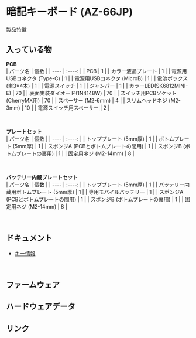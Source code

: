 # 暗記キーボード (AZ-66JP)



[製品特徴](/docs/az66jp/features/)

## 入っている物

**PCB**<br>
| パーツ名 | 個数 |
| ---- | :----: |
| PCB  |  1  |
| カラー液晶プレート |  1  |
| 電源用USBコネクタ (Type-C) |  1  |
| 電源用USBコネクタ (MicroB) |  1  |
| 電池ボックス (単3×4本) |  1  |
| 電源スイッチ  |  1  |
| ジャンパー  |  1  |
| カラーLED(SK6812MINI-E)  |  70  |
| 表面実装ダイオード(1N4148W)  |  70  |
| スイッチ用PCBソケット(CherryMX用)  |  70  |
| スペーサー (M2-6mm)  |  4  |
| スリムヘッドネジ (M2-3mm)  |  10  |
| 電源スイッチ用スペーサー  |  2  |

<br>

**プレートセット**<br>
| パーツ名 | 個数 |
| ---- | :----: |
| トッププレート (5mm厚)  |  1  |
| ボトムプレート (5mm厚) |  1  |
| スポンジA (PCBとボトムプレートの間用) |  1  |
| スポンジB (ボトムプレートの裏用) |  1  |
| 固定用ネジ (M2-14mm)  |  8  |

<br>

**バッテリー内蔵プレートセット**<br>
| パーツ名 | 個数 |
| ---- | :----: |
| トッププレート (5mm厚)  |  1  |
| バッテリー内蔵用ボトムプレート (5mm厚) |  1  |
| 専用モバイルバッテリー |  1  |
| スポンジA (PCBとボトムプレートの間用) |  1  |
| スポンジB (ボトムプレートの裏用) |  1  |
| 固定用ネジ (M2-14mm)  |  8  |

<br>


## ドキュメント

- [キー情報](/docs/az66jp/keydata/)

<br>


## ファームウェア


## ハードウェアデータ


## リンク

